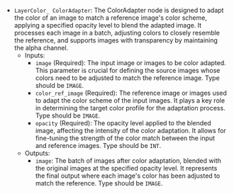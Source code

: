 - `LayerColor_ ColorAdapter`: The ColorAdapter node is designed to adapt the color of an image to match a reference image's color scheme, applying a specified opacity level to blend the adapted image. It processes each image in a batch, adjusting colors to closely resemble the reference, and supports images with transparency by maintaining the alpha channel.
    - Inputs:
        - `image` (Required): The input image or images to be color adapted. This parameter is crucial for defining the source images whose colors need to be adjusted to match the reference image. Type should be `IMAGE`.
        - `color_ref_image` (Required): The reference image or images used to adapt the color scheme of the input images. It plays a key role in determining the target color profile for the adaptation process. Type should be `IMAGE`.
        - `opacity` (Required): The opacity level applied to the blended image, affecting the intensity of the color adaptation. It allows for fine-tuning the strength of the color match between the input and reference images. Type should be `INT`.
    - Outputs:
        - `image`: The batch of images after color adaptation, blended with the original images at the specified opacity level. It represents the final output where each image's color has been adjusted to match the reference. Type should be `IMAGE`.
